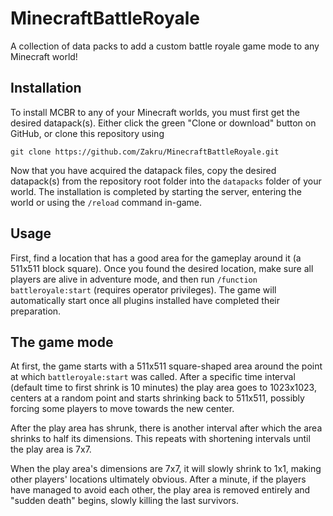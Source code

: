 # MinecraftBattleRoyale

A collection of data packs to add a custom battle royale game mode to
any Minecraft world!

## Installation

To install MCBR to any of your Minecraft worlds, you must first get the
desired datapack(s). Either click the green "Clone or download" button
on GitHub, or clone this repository using

    git clone https://github.com/Zakru/MinecraftBattleRoyale.git

Now that you have acquired the datapack files, copy the desired
datapack(s) from the repository root folder into the `datapacks` folder
of your world. The installation is completed by starting the server,
entering the world or using the `/reload` command in-game.

## Usage

First, find a location that has a good area for the gameplay around it
(a 511x511 block square). Once you found the desired location, make sure
all players are alive in adventure mode, and then run `/function
battleroyale:start` (requires operator privileges). The game will
automatically start once all plugins installed have completed their
preparation.

## The game mode

At first, the game starts with a 511x511 square-shaped area around the
point at which `battleroyale:start` was called. After a specific time
interval (default time to first shrink is 10 minutes) the play area goes
to 1023x1023, centers at a random point and starts shrinking back to
511x511, possibly forcing some players to move towards the new center.

After the play area has shrunk, there is another interval after which
the area shrinks to half its dimensions. This repeats with shortening
intervals until the play area is 7x7.

When the play area's dimensions are 7x7, it will slowly shrink to 1x1,
making other players' locations ultimately obvious. After a minute, if
the players have managed to avoid each other, the play area is removed
entirely and "sudden death" begins, slowly killing the last survivors.
